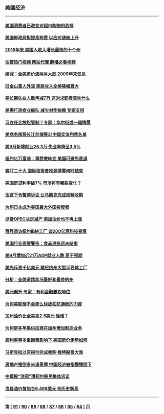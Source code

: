 ### 美国经济
---
#### [美国消费者已改变对超市购物的选择](../../pages/ncid1078158/n13841585.md?10091645) 
#### [美国邮政局拟提高邮费 以应对通胀上升](../../pages/ncid1078158/n13841568.md?10091645) 
#### [2019年来 美国人收入增长最快的十个州](../../pages/ncid1078158/n13841563.md?10091645) 
#### [油管热门视频 网站代理 翻墙必看视频](http://209.222.30.114:81/youtube.html?10091645)
#### [研究：全美房价连两月大跌 2009年来仅见](../../pages/ncid1078158/n13841148.md?10091645) 
#### [旧金山富人外流 家庭收入全美降幅最大](../../pages/ncid1078158/n13841232.md?10091645) 
#### [美长期失业人数再减7万 这对求职者意味什么](../../pages/ncid1078158/n13841090.md?10091645) 
#### [美需打造商业船队 减少对华依赖 专家支招](../../pages/ncid1078158/n13841099.md?10091645) 
#### [习连任会放松管制？专家：华尔街或一厢情愿](../../pages/ncid1078158/n13841005.md?10091645) 
#### [美商务部将长江存储等31中国实体列黑名单](../../pages/ncid1078158/n13841004.md?10091645) 
#### [美9月新增就业26.3万 失业率降至3.5%](../../pages/ncid1078158/n13840974.md?10091645) 
#### [纽约亿万富翁：拜登做转变 美国可避免衰退](../../pages/ncid1078158/n13840921.md?10091645) 
#### [紧盯二十大  国际投资者推测清零何时结束](../../pages/ncid1078158/n13840862.md?10091645) 
#### [美国房贷利率破7% 市场将有哪些变化？](../../pages/ncid1078158/n13840444.md?10091645) 
#### [法官下令暂停诉讼 让马斯克完成推特收购](../../pages/ncid1078158/n13840344.md?10091645) 
#### [为何日本成为美国最大外国投资者](../../pages/ncid1078158/n13840352.md?10091645) 
#### [尽管OPEC决定减产 南加油价也不再上涨](../../pages/ncid1078158/n13840346.md?10091645) 
#### [拜登造访纽约IBM工厂 谈200亿高科技投资](../../pages/ncid1078158/n13840295.md?10091645) 
#### [美国行业高管警告：食品通胀远未结束](../../pages/ncid1078158/n13840115.md?10091645) 
#### [美9月增加近21万ADP就业人数 高于预期](../../pages/ncid1078158/n13839554.md?10091645) 
#### [美光斥资千亿美元 建纽约州大型半导体工厂](../../pages/ncid1078158/n13839247.md?10091645) 
#### [分析：全美道路状况最好和最差的州](../../pages/ncid1078158/n13839156.md?10091645) 
#### [美元飙升 专家：有利金融霸权地位](../../pages/ncid1078158/n13839140.md?10091645) 
#### [为何美联储不会那么快放松抗通胀的力度](../../pages/ncid1078158/n13839046.md?10091645) 
#### [加州油价比全美高2.5美元 怪谁？](../../pages/ncid1078158/n13839055.md?10091645) 
#### [为何更多苹果供应商在加州增加制造业务](../../pages/ncid1078158/n13838955.md?10091645) 
#### [高利率等多重因素影响下 美国房价走势如何](../../pages/ncid1078158/n13839043.md?10091645) 
#### [马斯克拟以原报价完成收购 推特股票大涨](../../pages/ncid1078158/n13838847.md?10091645) 
#### [房地产推倒多米诺骨牌 中国经济被指慢慢倒下](../../pages/ncid1078158/n13838727.md?10091645) 
#### [中概股“涂鸦”遭纽约股民集体诉讼](../../pages/ncid1078158/n13838379.md?10091645) 
#### [洛县油价每加仑6.466美元 创历史新高](../../pages/ncid1078158/n13838238.md?10091645) 

---
#### 第 [ [91](./91.md?10091645) / [90](./90.md?10091645) / [89](./89.md?10091645) / [88](./88.md?10091645) / [87](./87.md?10091645) / [86](./86.md?10091645) / [85](./85.md?10091645) / [84](./84.md?10091645) ] 页
